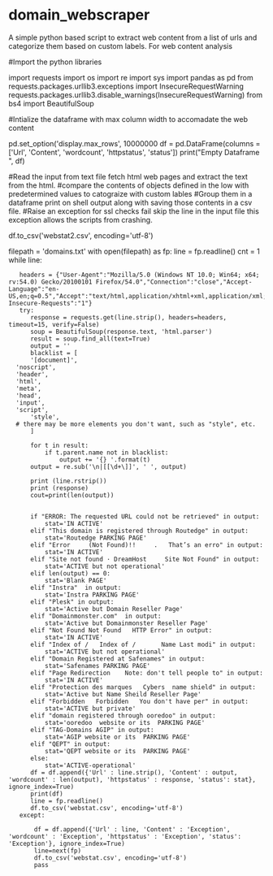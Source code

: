 # domain_webscraper
A simple python based script to extract web content from a list of urls and categorize them based on custom labels. For web content analysis

#Import the python libraries

import requests
import os
import re
import sys
import pandas as pd
from requests.packages.urllib3.exceptions import InsecureRequestWarning
requests.packages.urllib3.disable_warnings(InsecureRequestWarning)
from bs4 import BeautifulSoup

#Intialize the dataframe with max column width to accomadate the web content

pd.set_option('display.max_rows', 10000000
df = pd.DataFrame(columns = ['Url', 'Content', 'wordcount', 'httpstatus', 'status'])
print("Empty Dataframe ", df)

#Read the input from text file fetch html web pages and extract the text from the html.
#compare the contents of objects defined  in the low with predetermined values to catograize with custom lables
#Group them in a  dataframe print on shell output along with saving those contents in a csv file.
#Raise an exception for ssl checks fail skip the line in the input file this exception allows the scripts from crashing.



df.to_csv('webstat2.csv', encoding='utf-8')

filepath = 'domains.txt'
with open(filepath) as fp:
   line = fp.readline()
   cnt = 1
   while line:
       
       headers = {"User-Agent":"Mozilla/5.0 (Windows NT 10.0; Win64; x64; rv:54.0) Gecko/20100101 Firefox/54.0","Connection":"close","Accept-Language":"en-US,en;q=0.5","Accept":"text/html,application/xhtml+xml,application/xml;q=0.9,*/*;q=0.8","Upgrade-Insecure-Requests":"1"}
       try:
          response = requests.get(line.strip(), headers=headers, timeout=15, verify=False)
          soup = BeautifulSoup(response.text, 'html.parser')
          result = soup.find_all(text=True)
          output = ''
          blacklist = [
          '[document]',
   	  'noscript',
	  'header',
	  'html',
	  'meta',
	  'head', 
	  'input',
	  'script',
          'style',
	  # there may be more elements you don't want, such as "style", etc.
          ]

          for t in result:
	          if t.parent.name not in blacklist:
		          output += '{} '.format(t)
          output = re.sub('\n|[[\d+\]]', ' ', output)
           
          print (line.rstrip())
          print (response) 
          cout=print(len(output))          
          
          
          if "ERROR: The requested URL could not be retrieved" in output:
              stat='IN ACTIVE'
          elif "This domain is registered through Routedge" in output:
              stat='Routedge PARKING PAGE'
          elif "Error     (Not Found)!!     .   That’s an erro" in output:
              stat='IN ACTIVE'
          elif "Site not found · DreamHost     Site Not Found" in output:
              stat='ACTIVE but not operational'
          elif len(output) == 0:
              stat='Blank PAGE'
          elif "Instra"  in output:
              stat='Instra PARKING PAGE'
          elif "Plesk" in output:
              stat='Active but Domain Reseller Page'
          elif "Domainmonster.com"  in output:
              stat='Active but Domainmonster Reseller Page'
          elif "Not Found Not Found   HTTP Error" in output:
              stat='IN ACTIVE'
          elif "Index of /   Index of /       Name Last modi" in output:
              stat='ACTIVE but not operational'
          elif "Domain Registered at Safenames" in output:
              stat='Safenames PARKING PAGE'
          elif "Page Redirection    Note: don't tell people to" in output:
              stat='IN ACTIVE'
          elif "Protection des marques   Cybers  name shield" in output:
              stat='Active but Name Sheild Reseller Page'
          elif "Forbidden   Forbidden   You don't have per" in output:
              stat='ACTIVE but private'
          elif "domain registered through ooredoo" in output:
              stat='ooredoo  website or its  PARKING PAGE'
          elif "TAG-Domains AGIP" in output:
              stat='AGIP website or its  PARKING PAGE'
          elif "QEPT" in output:
              stat='QEPT website or its  PARKING PAGE'
          else:
              stat='ACTIVE-operational'
          df = df.append({'Url' : line.strip(), 'Content' : output,  'wordcount' : len(output), 'httpstatus' : response, 'status': stat}, ignore_index=True)
          print(df)
          line = fp.readline()
          df.to_csv('webstat.csv', encoding='utf-8')
       except:
           
           df = df.append({'Url' : line, 'Content' : 'Exception',  'wordcount' : 'Exception', 'httpstatus' : 'Exception', 'status': 'Exception'}, ignore_index=True)
           line=next(fp)
           df.to_csv('webstat.csv', encoding='utf-8')
           pass
 
